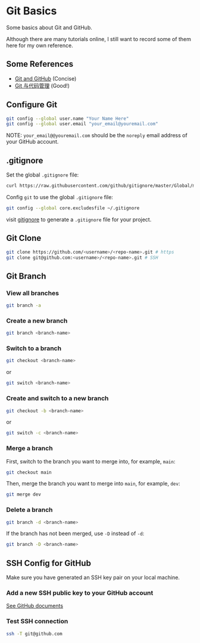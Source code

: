 # Git Basics


Some basics about Git and GitHub.

Although there are many tutorials online, I still want to record some of them here for my own reference.

<!--more-->

## Some References

- [Git and GitHub](https://sourabhbajaj.com/mac-setup/Git/) (Concise)
- [Git 与代码管理](https://seismo-learn.org/seismology101/programming/git/) (Good!)

## Configure Git

```bash
git config --global user.name "Your Name Here"
git config --global user.email "your_email@youremail.com"
```

NOTE: `your_email@@youremail.com` should be the `noreply` email address of your GitHub account.

## .gitignore

Set the global `.gitignore` file:

```bash
curl https://raw.githubusercontent.com/github/gitignore/master/Global/macOS.gitignore -o ~/.gitignore
```

Config `git` to use the global `.gitignore` file:

```bash
git config --global core.excludesfile ~/.gitignore
```

visit [gitignore](gitignore.io) to generate a `.gitignore` file for your project.

## Git Clone

```bash
git clone https://github.com/<username>/<repo-name>.git # https
git clone git@github.com:<username>/<repo-name>.git # SSH
```

## Git Branch

### View all branches

```bash
git branch -a
```

### Create a new branch

```bash
git branch <branch-name>
```

### Switch to a branch

```bash
git checkout <branch-name>
```

or

```bash
git switch <branch-name>
```

### Create and switch to a new branch

```bash
git checkout -b <branch-name>
```

or

```bash
git switch -c <branch-name>
```

### Merge a branch

First, switch to the branch you want to merge into, for example, `main`:

```bash
git checkout main
```

Then, merge the branch you want to merge into `main`, for example, `dev`:

```bash
git merge dev
```

### Delete a branch

```bash
git branch -d <branch-name>
```

If the branch has not been merged, use `-D` instead of `-d`:

```bash
git branch -D <branch-name>
```

## SSH Config for GitHub

Make sure you have generated an SSH key pair on your local machine.

### Add a new SSH public key to your GitHub account

[See GitHub documents](https://docs.github.com/en/authentication/connecting-to-github-with-ssh/adding-a-new-ssh-key-to-your-github-account)

### Test SSH connection

```bash
ssh -T git@github.com
```
